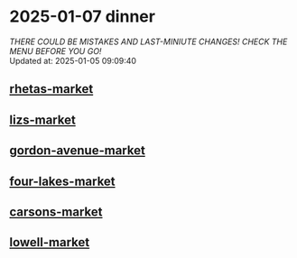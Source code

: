 # 2025-01-07 dinner  
*THERE COULD BE MISTAKES AND LAST-MINIUTE CHANGES! CHECK THE MENU BEFORE YOU GO!*  
Updated at: 2025-01-05 09:09:40  
## [rhetas-market](https://wisc-housingdining.nutrislice.com/menu/rhetas-market/dinner/2025-01-07)  
## [lizs-market](https://wisc-housingdining.nutrislice.com/menu/lizs-market/dinner/2025-01-07)  
## [gordon-avenue-market](https://wisc-housingdining.nutrislice.com/menu/gordon-avenue-market/dinner/2025-01-07)  
## [four-lakes-market](https://wisc-housingdining.nutrislice.com/menu/four-lakes-market/dinner/2025-01-07)  
## [carsons-market](https://wisc-housingdining.nutrislice.com/menu/carsons-market/dinner/2025-01-07)  
## [lowell-market](https://wisc-housingdining.nutrislice.com/menu/lowell-market/dinner/2025-01-07)  
  

